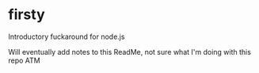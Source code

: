 # firsty
Introductory fuckaround for node.js

Will eventually add notes to this ReadMe, not sure what I'm doing with this repo ATM
